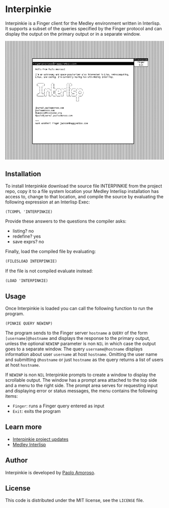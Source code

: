 # Interpinkie

Interpinkie is a Finger client for the Medley environment written in Interlisp. It supports a subset of the queries specified by the Finger protocol and can display the output on the primary output or in a separate window.

![Main window of the Interpinkie Interlisp Finger client](https://raw.githubusercontent.com/pamoroso/interpinkie/main/interpinkie.png)


## Installation

To install Interpinkie download the source file INTERPINKIE from the project repo, copy it to a file system location your Medley Interlisp installation has access to, change to that location, and compile the source by evaluating the following expression at an Interlisp Exec:

```
(TCOMPL 'INTERPINKIE)
```

Provide these answers to the questions the compiler asks:

* listing? no
* redefine? yes
* save exprs? no

Finally, load the compiled file by evaluating:

```lisp
(FILESLOAD INTERPINKIE)
```

If the file is not compiled evaluate instead:

```
(LOAD 'INTERPINKIE)
```

## Usage

Once Interpinkie is loaded you can call the following function to run the program.

```
(PINKIE QUERY NEWINP)
```

The program sends to the Finger server `hostname` a `QUERY` of the form `[username]@hostname` and displays the response to the primary output, unless the optional `NEWINP` parameter is non `NIL` in which case the output goes to a separate window. The query `username@hostname` displays information about user `username` at host `hostname`. Omitting the user name and submitting `@hostname` or just `hostname` as the query returns a list of users at host `hostname`.

If `NEWINP` is non `NIL` Interpinkie prompts to create a window to display the scrollable output. The window has a prompt area attached to the top side and a menu to the right side. The prompt area serves for requesting input and displaying error or status messages, the menu contains the following items:

* `Finger`: runs a Finger query entered as input
* `Exit`: exits the program


## Learn more

* [Interpinkie project updates](https://journal.paoloamoroso.com/tag:Interpinkie)
* [Medley Interlisp](https://interlisp.org)


## Author

Interpinkie is developed by [Paolo Amoroso](https://github.com/pamoroso).


## License

This code is distributed under the MIT license, see the `LICENSE` file.
